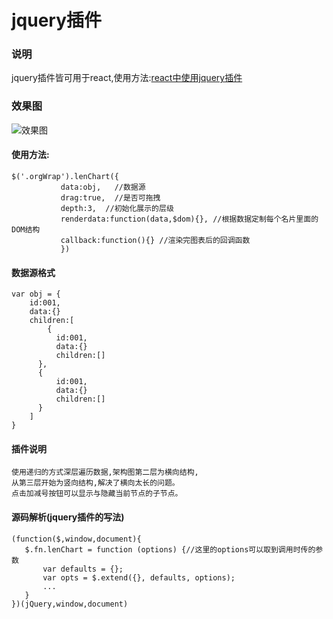 # jquery插件
<!-- 说明 -->
### 说明
jquery插件皆可用于react,使用方法:[react中使用jquery插件](https://github.com/liubin915249126/react-study/tree/master/jquery%20in%20react)
### 效果图
![效果图](https://github.com/liubin915249126/javascript/blob/master/lencharts/image/index.png)
#### 使用方法:
  ```
  $('.orgWrap').lenChart({
             data:obj,   //数据源
             drag:true,  //是否可拖拽
             depth:3,  //初始化展示的层级
             renderdata:function(data,$dom){}, //根据数据定制每个名片里面的DOM结构
             callback:function(){} //渲染完图表后的回调函数    
             })
  ``` 
#### 数据源格式
  ```
  var obj = {
      id:001,
      data:{}
      children:[
          {
            id:001,
            data:{}
            children:[]
        },
        {
            id:001,
            data:{}
            children:[]
        }
      ]
  }
  ``` 
#### 插件说明
    使用递归的方式深层遍历数据,架构图第二层为横向结构,
    从第三层开始为竖向结构,解决了横向太长的问题。
    点击加减号按钮可以显示与隐藏当前节点的子节点。
#### 源码解析(jquery插件的写法)
    
 ```
 (function($,window,document){
    $.fn.lenChart = function (options) {//这里的options可以取到调用时传的参数
        var defaults = {};
        var opts = $.extend({}, defaults, options);
        ...
    }
 })(jQuery,window,document) 
 ```     